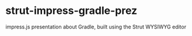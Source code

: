 strut-impress-gradle-prez
=========================

impress.js presentation about Gradle, built using the Strut WYSIWYG editor